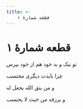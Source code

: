 ```yaml
---
title: >-
    قطعه شمارهٔ ۱
---
```

# قطعه شمارهٔ ۱

<div class="b" id="bn1"><div class="m1"><p>تو نیک و بد خود هم از خود بپرس</p></div>
<div class="m2"><p>چرا بایدت دیگری محتسب</p></div></div>
<div class="b" id="bn2"><div class="m1"><p>و من یتق الله یجعل له</p></div>
<div class="m2"><p>و یرزقه من حیث لا یحتسب</p></div></div>